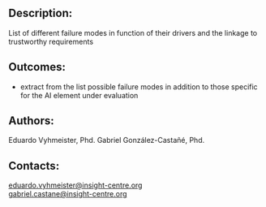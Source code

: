 ## Description:
List of different failure modes in function of their drivers and the linkage to trustworthy requirements

## Outcomes:
   - extract from the list possible failure modes in addition to those specific for the AI element under evaluation

## Authors:
Eduardo Vyhmeister, Phd. 
Gabriel González-Castañé, Phd.

## Contacts:
eduardo.vyhmeister@insight-centre.org <br />
gabriel.castane@insight-centre.org <br />